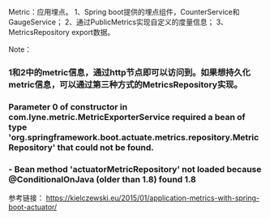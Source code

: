 Metric：应用埋点。
1、Spring boot提供的埋点组件，CounterService和GaugeService；
2、通过PublicMetrics实现自定义的度量信息；
3、MetricsRepository export数据。

Note：
### 1和2中的metric信息，通过http节点即可以访问到。如果想持久化metric信息，可以通过第三种方式的MetricsRepository实现。
### Parameter 0 of constructor in com.lyne.metric.MetricExporterService required a bean of type 'org.springframework.boot.actuate.metrics.repository.MetricRepository' that could not be found.
###    	- Bean method 'actuatorMetricRepository' not loaded because @ConditionalOnJava (older than 1.8) found 1.8

参考链接：
https://kielczewski.eu/2015/01/application-metrics-with-spring-boot-actuator/
